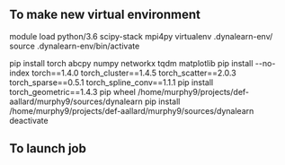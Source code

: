 ## To make new virtual environment

module load python/3.6 scipy-stack mpi4py
virtualenv .dynalearn-env/
source .dynalearn-env/bin/activate
<!-- pip install tensorflow_gpu==1.12  -->
pip install torch abcpy numpy networkx tqdm matplotlib
pip install --no-index torch==1.4.0 torch_cluster==1.4.5 torch_scatter==2.0.3 torch_sparse==0.5.1 torch_spline_conv==1.1.1
pip install torch_geometric==1.4.3
pip wheel /home/murphy9/projects/def-aallard/murphy9/sources/dynalearn
pip install /home/murphy9/projects/def-aallard/murphy9/sources/dynalearn
deactivate

## To launch job
